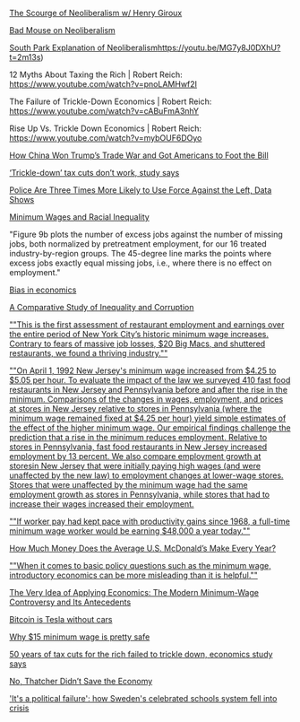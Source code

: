 [The Scourge of Neoliberalism w/ Henry Giroux](https://www.youtube.com/watch?v=mqEuNVw8DCw)

[Bad Mouse on Neoliberalism](https://www.youtube.com/watch?v=yJCckbOgyis)

[South Park Explanation of Neoliberalism](https://youtu.be/MG7y8J0DXhU?t=2m13s)https://youtu.be/MG7y8J0DXhU?t=2m13s)

12 Myths About Taxing the Rich | Robert Reich: https://www.youtube.com/watch?v=pnoLAMHwf2I

The Failure of Trickle-Down Economics | Robert Reich: https://www.youtube.com/watch?v=cABuFmA3nhY

Rise Up Vs. Trickle Down Economics | Robert Reich: https://www.youtube.com/watch?v=mybOUF6DOyo

[How China Won Trump’s Trade War and Got Americans to Foot the Bill](https://www.bloomberg.com/news/articles/2021-01-11/how-china-won-trump-s-good-and-easy-to-win-trade-war)

[‘Trickle-down’ tax cuts don’t work, study says](https://g1.globo.com/mundo/noticia/2021/01/13/primeiro-ministro-da-estonia-renuncia-por-investigacao-de-corrupcao.ghtml)

[Police Are Three Times More Likely to Use Force Against the Left, Data Shows](https://truthout.org/articles/police-are-three-times-more-likely-to-use-force-against-the-left-data-shows/)

[Minimum Wages and Racial Inequality](https://sci-hub.do/https://doi.org/10.1093/qje/qjaa031)

"Figure 9b plots the number of excess jobs against the number of missing jobs, both normalized by pretreatment employment, for our 16 treated industry-by-region groups. The 45-degree line marks the points where excess jobs exactly equal missing jobs, i.e., where there is no effect on employment."

[Bias in economics](https://rethinkeconomics.org/wp-content/uploads/2020/10/Economists-and-Crises-2.pdf)

[A Comparative Study of Inequality and Corruption](https://sci-hub.do/https://doi.org/10.1177/000312240507000107)

[""This is the first assessment of restaurant employment and earnings over the entire period of New York City’s historic minimum wage increases. Contrary to fears of massive job losses, $20 Big Macs, and shuttered restaurants, we found a thriving industry.""](https://gallery.mailchimp.com/a6170fa466dd7c8eed0aab6be/files/b2f3acd5-3884-42a7-a0bf-fa410b2b6544/Final_CNYCA_NELP_NYC_Min_Wage_Restaurants.pdf) 

[""On April 1, 1992 New Jersey's minimum wage increased from $4.25 to $5.05 per hour. To evaluate the impact of the law we surveyed 410 fast food restaurants in New Jersey and Pennsylvania before and after the rise in the minimum. Comparisons of the changes in wages, employment, and prices at stores in New Jersey relative to stores in Pennsylvania (where the minimum wage remained fixed at $4.25 per hour) yield simple estimates of the effect of the higher minimum wage. Our empirical findings challenge the prediction that a rise in the minimum reduces employment. Relative to stores in Pennsylvania, fast food restaurants in New Jersey increased employment by 13 percent. We also compare employment growth at storesin New Jersey that were initially paying high wages (and were unaffected by the new law) to employment changes at lower-wage stores. Stores that were unaffected by the minimum wage had the same employment growth as stores in Pennsylvania, while stores that had to increase their wages increased their employment.](https://www.nber.org/system/files/working_papers/w4509/w4509.pdf) 

[""If worker pay had kept pace with productivity gains since 1968, a full-time minimum wage worker would be earning $48,000 a year today.""](https://jacobinmag.com/2020/01/higher-minimum-wage-inflation-productivity)

[How Much Money Does the Average U.S. McDonald’s Make Every Year?](https://www.rd.com/article/how-much-money-mcdonalds-makes-per-year/)

[""When it comes to basic policy questions such as the minimum wage, introductory economics can be more misleading than it is helpful.""](https://www.theatlantic.com/business/archive/2017/01/economism-and-the-minimum-wage/513155/)

[The Very Idea of Applying Economics: The Modern Minimum-Wage Controversy and Its Antecedents](http://www.princeton.edu/~tleonard/papers/minimum_wage.pdf)

[Bitcoin is Tesla without cars](https://twitter.com/VMRConstancio/status/1358853965744664579?s=20)

[Why $15 minimum wage is pretty safe](https://noahpinion.substack.com/p/why-15-minimum-wage-is-pretty-safe)

[50 years of tax cuts for the rich failed to trickle down, economics study says](https://www.cbsnews.com/news/tax-cuts-rich-50-years-no-trickle-down/)

[No, Thatcher Didn’t Save the Economy](https://tribunemag.co.uk/2020/12/no-thatcher-didnt-save-the-economy)

['It's a political failure': how Sweden's celebrated schools system fell into crisis](https://www.theguardian.com/world/2015/jun/10/sweden-schools-crisis-political-failure-education)